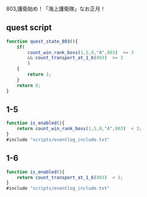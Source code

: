 803,護衛始め！「海上護衛隊」なお正月！

## quest script
``` javascript
function quest_state_803(){
	if(
		count_win_rank_boss(1,5,0,"A",803)  >= 3
		&& count_transport_at_1_6(803)  >= 3
		)
	{
		return 1;
	}
	return 0;
}
```

## 1-5
``` javascript
function is_enabled(){
	return count_win_rank_boss(1,5,0,"A",803)  < 3;
}
#include "scripts/eventlog_include.txt"
```

## 1-6
``` javascript
function is_enabled(){
	return count_transport_at_1_6(803)  < 3;
}
#include "scripts/eventlog_include.txt"
```
